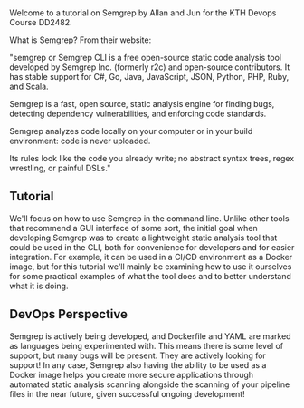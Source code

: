 <br>

Welcome to a tutorial on Semgrep by Allan and Jun for the KTH Devops Course DD2482. 

What is Semgrep? From their website:

"semgrep or Semgrep CLI is a free open-source static code analysis tool developed by Semgrep Inc. (formerly r2c) and open-source contributors. It has stable support for C#, Go, Java, JavaScript, JSON, Python, PHP, Ruby, and Scala.

Semgrep is a fast, open source, static analysis engine for finding bugs, detecting dependency vulnerabilities, and enforcing code standards.

Semgrep analyzes code locally on your computer or in your build environment: code is never uploaded.

Its rules look like the code you already write; no abstract syntax trees, regex wrestling, or painful DSLs."

## Tutorial
We'll focus on how to use Semgrep in the command line. Unlike other tools that recommend a GUI interface of some sort, the initial goal when developing Semgrep was to create a lightweight static analysis tool that could be used in the CLI, both for convenience for developers and for easier integration. For example, it can be used in a CI/CD environment as a Docker image, but for this tutorial we'll mainly be examining how to use it ourselves for some practical examples of what the tool does and to better understand what it is doing.

## DevOps Perspective
Semgrep is actively being developed, and Dockerfile and YAML are marked as languages being experimented with. This means there is some level of support, but many bugs will be present. They are actively looking for support! In any case, Semgrep also having the ability to be used as a Docker image helps you create more secure applications through automated static analysis scanning alongside the scanning of your pipeline files in the near future, given successful ongoing development!
